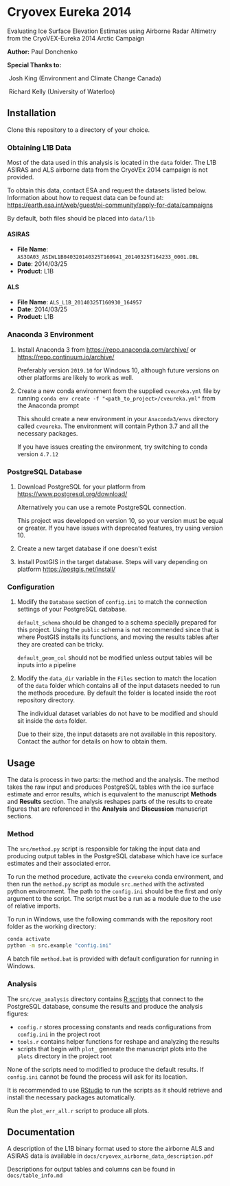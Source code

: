 # Cryovex Eureka 2014

Evaluating Ice Surface Elevation Estimates using Airborne Radar Altimetry from the CryoVEX-Eureka 2014 Arctic Campaign

**Author:** Paul Donchenko

**Special Thanks to:** 

​    Josh King (Environment and Climate Change Canada)

​    Richard Kelly (University of Waterloo)

## Installation

Clone this repository to a directory of your choice.

### Obtaining L1B Data

Most of the data used in this analysis is located in the `data` folder. The L1B ASIRAS and ALS airborne data from the CryoVEx 2014 campaign is not provided.

To obtain this data, contact ESA and request the datasets listed below. Information about how to request data can be found at: https://earth.esa.int/web/guest/pi-community/apply-for-data/campaigns

By default, both files should be placed into `data/l1b`

#### ASIRAS
* **File Name**: `AS3OA03_ASIWL1B040320140325T160941_20140325T164233_0001.DBL`
* **Date**: 2014/03/25
* **Product**: L1B

#### ALS
* **File Name**: `ALS_L1B_20140325T160930_164957`
* **Date**: 2014/03/25
* **Product**: L1B

### Anaconda 3 Environment

1. Install Anaconda 3 from https://repo.anaconda.com/archive/ or https://repo.continuum.io/archive/

   Preferably version `2019.10` for Windows 10, although future versions on other platforms are likely to work as well.

2. Create a new conda environment from the supplied `cveureka.yml` file by running 
   `conda env create -f "<path_to_project>/cveureka.yml"` from the Anaconda prompt

   This should create a new environment in your `Anaconda3/envs` directory called `cveureka`. The environment will contain Python 3.7 and all the necessary packages.

   If you have issues creating the environment, try switching to conda version `4.7.12`

### PostgreSQL Database

1. Download PostgreSQL for your platform from https://www.postgresql.org/download/

   Alternatively you can use a remote PostgreSQL connection.

   This project was developed on version 10, so your version must be equal or greater. If you have issues with deprecated features, try using version 10.
   
2. Create a new target database if one doesn't exist

3. Install PostGIS in the target database. Steps will vary depending on platform https://postgis.net/install/

### Configuration

1. Modify the `Database` section of `config.ini` to match the connection settings of your PostgreSQL database.

   `default_schema` should be changed to a schema specially prepared for this project. Using the `public` schema is not recommended since that is where PostGIS installs its functions, and moving the results tables after they are created can be tricky.

   `default_geom_col` should not be modified unless output tables will be inputs into a pipeline

2. Modify the `data_dir` variable in the `Files` section to match the location of the `data` folder which contains all of the input datasets needed to run the methods procedure. By default the folder is located inside the root repository directory.

   The individual dataset variables do not have to be modified and should sit inside the `data` folder.

   Due to their size, the input datasets are not available in this repository. Contact the author for details on how to obtain them.

## Usage

The data is process in two parts: the method and the analysis. The method takes the raw input and produces PostgreSQL tables with the ice surface estimate and error results, which is equivalent to the manuscript **Methods**  and **Results** section. The analysis reshapes parts of the results to create figures that are referenced in the **Analysis** and **Discussion** manuscript sections.

### Method

The `src/method.py` script is responsible for taking the input data and producing output tables in the PostgreSQL database which have ice surface estimates and their associated error.

To run the method procedure, activate the `cveureka` conda environment, and then run the `method.py` script as module `src.method` with the activated python environment. The path to the `config.ini` should be the first and only argument to the script. The script must be a run as a module due to the use of relative imports.

To run in Windows, use the following commands with the repository root folder as the working directory:

```bash
conda activate
python -m src.example "config.ini"
```

A batch file `method.bat` is provided with default configuration for running in Windows.

### Analysis

The `src/cve_analysis` directory contains  [R scripts](https://www.r-project.org/) that connect to the PostgreSQL database, consume the results and produce the analysis figures:

* `config.r` stores processing constants and reads configurations from `config.ini` in the project root
* `tools.r` contains helper functions for reshape and analyzing the results
* scripts that begin with `plot_`  generate the manuscript plots into the `plots` directory in the project root

None of the scripts need to modified to produce the default results. If `config.ini` cannot be found the process will ask for its location.

It is recommended to use [RStudio](https://rstudio.com/) to run the scripts as it should retrieve and install the necessary packages automatically.

Run the `plot_err_all.r` script to produce all plots.

## Documentation

A description of the L1B binary format used to store the airborne ALS and ASIRAS data is available in `docs/cryovex_airborne_data_description.pdf`

Descriptions for output tables and columns can be found in `docs/table_info.md`

